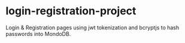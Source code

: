 # login-registration-project

Login & Registration pages using jwt tokenization and bcryptjs to hash passwords into MondoDB.
